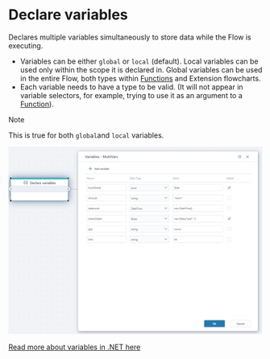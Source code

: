 # Declare variables

Declares multiple variables simultaneously to store data while the Flow is executing.

- Variables can be either `global` or `local` (default). Local variables can be used only within the scope it is declared in. Global variables can be used in the entire Flow, both types within [Functions](function.md) and Extension flowcharts.
- Each variable needs to have a type to be valid. (It will not appear in variable selectors, for example, trying to use it as an argument to a [Function](function.md)). 

 > [!NOTE] 
 > This is true for both `global`and `local` variables.


![image](../../../../images/flow/declare-variables.png)

[Read more about variables in .NET here](https://learn.microsoft.com/en-us/dotnet/csharp/language-reference/language-specification/variables)

